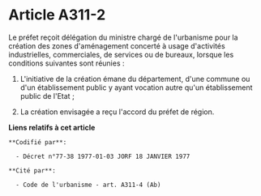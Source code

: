 # Article A311-2

Le préfet reçoit délégation du ministre chargé de l'urbanisme pour la création des zones d'aménagement concerté à usage
d'activités industrielles, commerciales, de services ou de bureaux, lorsque les conditions suivantes sont réunies :

1. L'initiative de la création émane du département, d'une commune ou d'un établissement public y ayant vocation autre qu'un
établissement public de l'Etat ;

2. La création envisagée a reçu l'accord du préfet de région.

**Liens relatifs à cet article**

	**Codifié par**:

	  - Décret n°77-38 1977-01-03 JORF 18 JANVIER 1977

	**Cité par**:

	  - Code de l'urbanisme - art. A311-4 (Ab)
